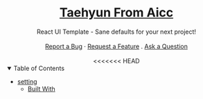 <h1 align="center">
  <a href="#">
    Taehyun From Aicc
  </a>
</h1>

<div align="center">
  React UI Template - Sane defaults for your next project!
  <br />
  <br />
  <a href="#">Report a Bug</a>
  ·
  <a href="#">Request a Feature</a>
  .
  <a href="#">Ask a Question</a>
</div>

<div align="center">
<br />
<<<<<<< HEAD

</div>

<details open="open">
<summary>Table of Contents</summary>

- [setting](#setting)
  - [Built With](#built-with)

</details>
